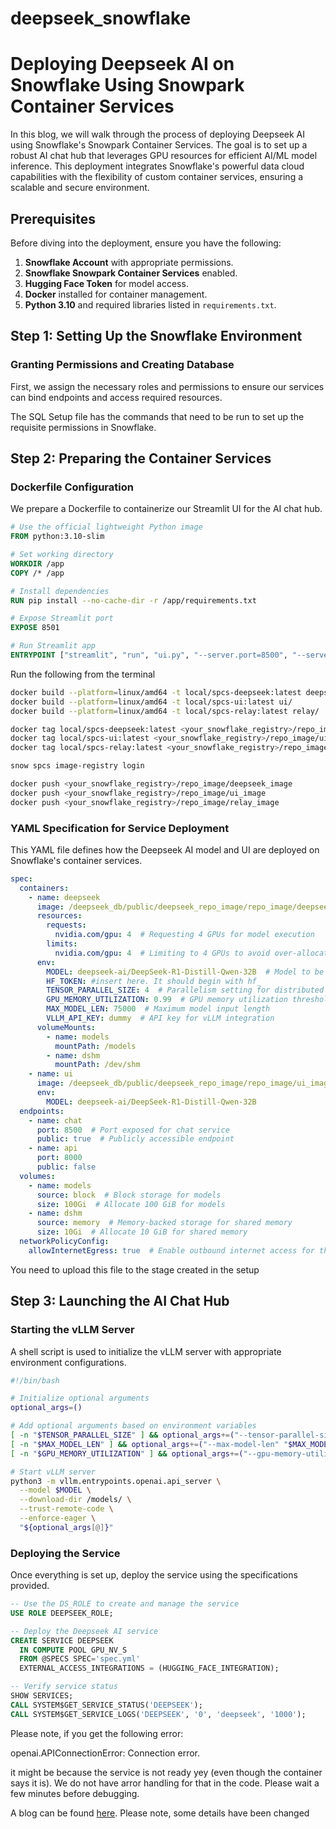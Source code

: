 # deepseek_snowflake

# Deploying Deepseek AI on Snowflake Using Snowpark Container Services

In this blog, we will walk through the process of deploying Deepseek AI using Snowflake's Snowpark Container Services. The goal is to set up a robust AI chat hub that leverages GPU resources for efficient AI/ML model inference. This deployment integrates Snowflake's powerful data cloud capabilities with the flexibility of custom container services, ensuring a scalable and secure environment.

## Prerequisites

Before diving into the deployment, ensure you have the following:

1. **Snowflake Account** with appropriate permissions.
2. **Snowflake Snowpark Container Services** enabled.
3. **Hugging Face Token** for model access.
4. **Docker** installed for container management.
5. **Python 3.10** and required libraries listed in `requirements.txt`.

## Step 1: Setting Up the Snowflake Environment

### Granting Permissions and Creating Database
First, we assign the necessary roles and permissions to ensure our services can bind endpoints and access required resources.

The SQL Setup file has the commands that need to be run to set up the requisite permissions in Snowflake.

## Step 2: Preparing the Container Services

### Dockerfile Configuration
We prepare a Dockerfile to containerize our Streamlit UI for the AI chat hub.

```dockerfile
# Use the official lightweight Python image
FROM python:3.10-slim

# Set working directory
WORKDIR /app
COPY /* /app

# Install dependencies
RUN pip install --no-cache-dir -r /app/requirements.txt

# Expose Streamlit port
EXPOSE 8501

# Run Streamlit app
ENTRYPOINT ["streamlit", "run", "ui.py", "--server.port=8500", "--server.address=0.0.0.0"]
```

Run the following from the terminal

```bash
docker build --platform=linux/amd64 -t local/spcs-deepseek:latest deepseek/ 
docker build --platform=linux/amd64 -t local/spcs-ui:latest ui/
docker build --platform=linux/amd64 -t local/spcs-relay:latest relay/
```

```bash
docker tag local/spcs-deepseek:latest <your_snowflake_registry>/repo_image/deepseek_image 
docker tag local/spcs-ui:latest <your_snowflake_registry>/repo_image/ui_image
docker tag local/spcs-relay:latest <your_snowflake_registry>/repo_image/relay_image
```

```bash
snow spcs image-registry login
```

```bash
docker push <your_snowflake_registry>/repo_image/deepseek_image
docker push <your_snowflake_registry>/repo_image/ui_image
docker push <your_snowflake_registry>/repo_image/relay_image
```


### YAML Specification for Service Deployment
This YAML file defines how the Deepseek AI model and UI are deployed on Snowflake's container services.

```yaml
spec:
  containers:
    - name: deepseek
      image: /deepseek_db/public/deepseek_repo_image/repo_image/deepseek_image
      resources:
        requests:
          nvidia.com/gpu: 4  # Requesting 4 GPUs for model execution
        limits:
          nvidia.com/gpu: 4  # Limiting to 4 GPUs to avoid over-allocation
      env:
        MODEL: deepseek-ai/DeepSeek-R1-Distill-Qwen-32B  # Model to be used
        HF_TOKEN: #insert here. It should begin with hf_
        TENSOR_PARALLEL_SIZE: 4  # Parallelism setting for distributed model
        GPU_MEMORY_UTILIZATION: 0.99  # GPU memory utilization threshold
        MAX_MODEL_LEN: 75000  # Maximum model input length
        VLLM_API_KEY: dummy  # API key for vLLM integration
      volumeMounts:
        - name: models
          mountPath: /models
        - name: dshm
          mountPath: /dev/shm
    - name: ui
      image: /deepseek_db/public/deepseek_repo_image/repo_image/ui_image
      env:
        MODEL: deepseek-ai/DeepSeek-R1-Distill-Qwen-32B
  endpoints:
    - name: chat
      port: 8500  # Port exposed for chat service
      public: true  # Publicly accessible endpoint
    - name: api
      port: 8000
      public: false
  volumes:
    - name: models
      source: block  # Block storage for models
      size: 100Gi  # Allocate 100 GiB for models
    - name: dshm
      source: memory  # Memory-backed storage for shared memory
      size: 10Gi  # Allocate 10 GiB for shared memory
  networkPolicyConfig:
    allowInternetEgress: true  # Enable outbound internet access for the service
```
You need to upload this file to the stage created in the setup

## Step 3: Launching the AI Chat Hub

### Starting the vLLM Server
A shell script is used to initialize the vLLM server with appropriate environment configurations.

```bash
#!/bin/bash

# Initialize optional arguments
optional_args=()

# Add optional arguments based on environment variables
[ -n "$TENSOR_PARALLEL_SIZE" ] && optional_args+=("--tensor-parallel-size" "$TENSOR_PARALLEL_SIZE")
[ -n "$MAX_MODEL_LEN" ] && optional_args+=("--max-model-len" "$MAX_MODEL_LEN")
[ -n "$GPU_MEMORY_UTILIZATION" ] && optional_args+=("--gpu-memory-utilization" "$GPU_MEMORY_UTILIZATION")

# Start vLLM server
python3 -m vllm.entrypoints.openai.api_server \
  --model $MODEL \
  --download-dir /models/ \
  --trust-remote-code \
  --enforce-eager \
  "${optional_args[@]}"
```

### Deploying the Service
Once everything is set up, deploy the service using the specifications provided.

```sql
-- Use the DS_ROLE to create and manage the service
USE ROLE DEEPSEEK_ROLE;

-- Deploy the Deepseek AI service
CREATE SERVICE DEEPSEEK
  IN COMPUTE POOL GPU_NV_S
  FROM @SPECS SPEC='spec.yml'
  EXTERNAL_ACCESS_INTEGRATIONS = (HUGGING_FACE_INTEGRATION);

-- Verify service status
SHOW SERVICES;
CALL SYSTEM$GET_SERVICE_STATUS('DEEPSEEK');
CALL SYSTEM$GET_SERVICE_LOGS('DEEPSEEK', '0', 'deepseek', '1000');
```

Please note, if you get the following error:

openai.APIConnectionError: Connection error.

it might be because the service is not ready yey (even though the container says it is). We do not have arror handling for that in the code. Please wait a few minutes before debugging.


A blog can be found [here](https://medium.com/@chimp/deploying-deepseek-on-snowflake-using-snowpark-container-servicess-50918db7833e). Please note, some details have been changed
